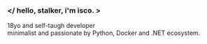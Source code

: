 ### </ hello, stalker, i'm isco. >

18yo and self-taugh developer<br>
minimalist and passionate by Python, Docker and .NET ecosystem.
